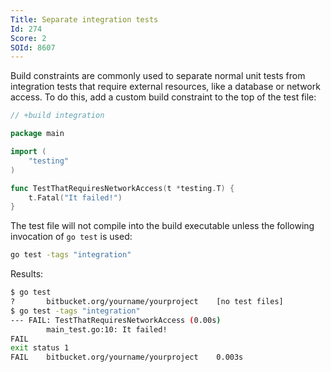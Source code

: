 ```yaml
---
Title: Separate integration tests
Id: 274
Score: 2
SOId: 8607
---
```

Build constraints are commonly used to separate normal unit tests from integration tests that require external resources, like a database or network access. To do this, add a custom build constraint to the top of the test file:

```go
// +build integration

package main

import (
    "testing"
)

func TestThatRequiresNetworkAccess(t *testing.T) {
    t.Fatal("It failed!")
}
```

The test file will not compile into the build executable unless the following invocation of `go test` is used:

```sh
go test -tags "integration"
```

Results:

```sh
$ go test
?       bitbucket.org/yourname/yourproject    [no test files]
$ go test -tags "integration"
--- FAIL: TestThatRequiresNetworkAccess (0.00s)
        main_test.go:10: It failed!
FAIL
exit status 1
FAIL    bitbucket.org/yourname/yourproject    0.003s
```
